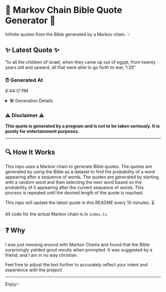 # 📖 Markov Chain Bible Quote Generator 📖

Infinite quotes from the Bible generated by a Markov chain. ✨

## ✨ Latest Quote ✨
"to all the children of israel, when they came up out of egypt, from twenty years old and upward, all that were able to go forth to war; 1:29"

### ⏰ Generated At
*6:44:17 PM*

<details>
    <summary>🛠️ Generation Details</summary>
    <p>
        <strong>🌱 Seed:</strong> to<br>
        <strong>🔄 Iterations:</strong> 28<br>
        <strong>📜 Context History:</strong><br>[ to ]: all<br>[ to, all ]: the<br>[ to, all, the ]: children<br>[ to, all, the, children ]: of<br>[ to, all, the, children, of ]: israel,<br>[ to, all, the, children, of, israel, ]: when<br>[ all, the, children, of, israel,, when ]: they<br>[ the, children, of, israel,, when, they ]: came<br>[ children, of, israel,, when, they, came ]: up<br>[ of, israel,, when, they, came, up ]: out<br>[ israel,, when, they, came, up, out ]: of<br>[ when, they, came, up, out, of ]: egypt,<br>[ they, came, up, out, of, egypt, ]: from<br>[ came, up, out, of, egypt,, from ]: twenty<br>[ up, out, of, egypt,, from, twenty ]: years<br>[ out, of, egypt,, from, twenty, years ]: old<br>[ of, egypt,, from, twenty, years, old ]: and<br>[ egypt,, from, twenty, years, old, and ]: upward,<br>[ from, twenty, years, old, and, upward, ]: all<br>[ twenty, years, old, and, upward,, all ]: that<br>[ years, old, and, upward,, all, that ]: were<br>[ old, and, upward,, all, that, were ]: able<br>[ and, upward,, all, that, were, able ]: to<br>[ upward,, all, that, were, able, to ]: go<br>[ all, that, were, able, to, go ]: forth<br>[ that, were, able, to, go, forth ]: to<br>[ were, able, to, go, forth, to ]: war;<br>[ able, to, go, forth, to, war; ]: 1:29<br>
    </p>
</details>

### ⚠️ Disclaimer ⚠️
**This quote is generated by a program and is not to be taken seriously. It is purely for entertainment purposes.**

---

## 🔍 How It Works

This repo uses a Markov chain to generate Bible quotes. The quotes are generated by using the Bible as a dataset to find the probability of a word appearing after a sequence of words. The quotes are generated by starting with a random word and then selecting the next word based on the probability of it appearing after the current sequence of words. This process is repeated until the desired length of the quote is reached.

This repo will update the latest quote in this README every 10 minutes. ⏳

All code for the actual Markov chain is in `index.ts`.

## ❓ Why

I was just messing around with Markov Chains and found that the Bible surprisingly yielded good results when prompted. 
It was suggested by a friend, and I am in no way christian.

Feel free to adjust the text further to accurately reflect your intent and experience with the project!

---

*Enjoy*✨
